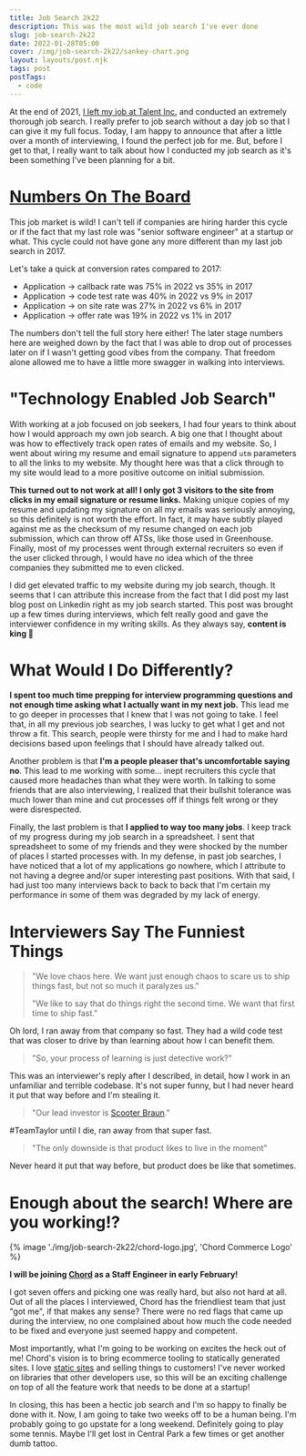 ```yaml
---
title: Job Search 2k22
description: This was the most wild job search I've ever done
slug: job-search-2k22
date: 2022-01-28T05:00
cover: /img/job-search-2k22/sankey-chart.png
layout: layouts/post.njk
tags: post
postTags:
  - code
---
```


At the end of 2021, [I left my job at Talent Inc.](/blog/what-i-learned-working-at-my-first-startup) and conducted an extremely thorough job search.
I really prefer to job search without a day job so that I can give it my full focus. Today, I am happy to announce that
after a little over a month of interviewing, I found the perfect job for me. But, before I get to that, I really want to
talk about how I conducted my job search as it's been something I've been planning for a bit.

# [Numbers On The Board](https://www.youtube.com/watch?v=DawrlSwHUiM)

<JobSearchSankeyChart year={2022} />

This job market is wild! I can't tell if companies are hiring harder this cycle or if the fact that my last role was
"senior software engineer" at a startup or what. This cycle could not have gone any more different than my last job
search in 2017.

Let's take a quick at conversion rates compared to 2017:

* Application → callback rate was 75% in 2022 vs 35% in 2017
* Application → code test rate was 40% in 2022 vs 9% in 2017
* Application → on site rate was 27% in 2022 vs 6% in 2017
* Application → offer rate was 19% in 2022 vs 1% in 2017

The numbers don't tell the full story here either! The later stage numbers here are weighed down by the fact that I was
able to drop out of processes later on if I wasn't getting good vibes from the company. That freedom alone allowed me to
have a little more swagger in walking into interviews.

<!-- excerpt -->

# "Technology Enabled Job Search"

With working at a job focused on job seekers, I had four years to think about how I would approach my own job search.
A big one that I thought about was how to effectively track open rates of emails and my website. So, I went about wiring
my resume and email signature to append `utm` parameters to all the links to my website. My thought here was that
a click through to my site would lead to a more positive outcome on initial submission.

**This turned out to not work at all! I only got 3 visitors to the site from clicks in my email signature or resume
links.** Making unique copies of my resume and updating my signature on all my emails was seriously annoying, so this
definitely is not worth the effort. In fact, it may have subtly played against me as the checksum of my resume changed
on each job submission, which can throw off ATSs, like those used in Greenhouse. Finally, most of my processes went
through external recruiters so even if the user clicked through, I would have no idea which of the three companies they
submitted me to even clicked.

I did get elevated traffic to my website during my job search, though. It seems that I can attribute this increase from
the fact that I did post my last blog post on Linkedin right as my job search started. This post was brought up a few
times during interviews, which felt really good and gave the interviewer confidence in my writing skills. As they always
say, **content is king 👑**

# What Would I Do Differently?

**I spent too much time prepping for interview programming questions and not enough time asking what I actually want in my
next job.** This lead me to go deeper in processes that I knew that I was not going to take. I feel that, in all my
previous job searches, I was lucky to get what I get and not throw a fit. This search, people were thirsty for me and
I had to make hard decisions based upon feelings that I should have already talked out.

Another problem is that **I'm a people pleaser that's uncomfortable saying no**. This lead to me working with some… inept
recruiters this cycle that caused more headaches than what they were worth. In talking to some friends that are also
interviewing, I realized that their bullshit tolerance was much lower than mine and cut processes off if things felt
wrong or they were disrespected.

Finally, the last problem is that **I applied to way too many jobs**. I keep track of my progress during my job search in
a spreadsheet. I sent that spreadsheet to some of my friends and they were shocked by the number of places I started
processes with. In my defense, in past job searches, I have noticed that a lot of my applications go nowhere, which
I attribute to not having a degree and/or super interesting past positions. With that said, I had just too many
interviews back to back to back that I'm certain my performance in some of them was degraded by my lack of energy.

# Interviewers Say The Funniest Things

> "We love chaos here. We want just enough chaos to scare us to ship things fast, but not so much it paralyzes us."
>
> "We like to say that do things right the second time. We want that first time to ship fast."

Oh lord, I ran away from that company so fast. They had a wild code test that was closer to drive by than learning about
how I can benefit them.

> "So, your process of learning is just detective work?"

This was an interviewer's reply after I described, in detail, how I work in an unfamiliar and terrible codebase. It's
not super funny, but I had never heard it put that way before and I'm stealing it.

> "Our lead investor is [Scooter Braun](https://en.wikipedia.org/wiki/Taylor_Swift_masters_controversy)."

\#TeamTaylor until I die, ran away from that super fast.

> "The only downside is that product likes to live in the moment"

Never heard it put that way before, but product does be like that sometimes.

# Enough about the search! Where are you working!?

{% image './img/job-search-2k22/chord-logo.jpg', 'Chord Commerce Logo' %}

**I will be joining [Chord](https://chord.co) as a Staff Engineer in early February!**

I got seven offers and picking one was really hard, but also not hard at all. Out of all the places I interviewed, Chord
has the friendliest team that just "got me", if that makes any sense? There were no red flags that came up during the
interview, no one complained about how much the code needed to be fixed and everyone just seemed happy and competent.

Most importantly, what I'm going to be working on excites the heck out of me! Chord's vision is to bring ecommerce
tooling to statically generated sites. I love [static sites](/blog/2021-website-redesign) and selling things to
customers! I've never worked on libraries that other developers use, so this will be an exciting challenge on top of all
the feature work that needs to be done at a startup!

In closing, this has been a hectic job search and I'm so happy to finally be done with it. Now, I am going to take two
weeks off to be a human being. I'm probably going to go upstate for a long weekend. Definitely going to play some
tennis. Maybe I'll get lost in Central Park a few times or get another dumb tattoo.
